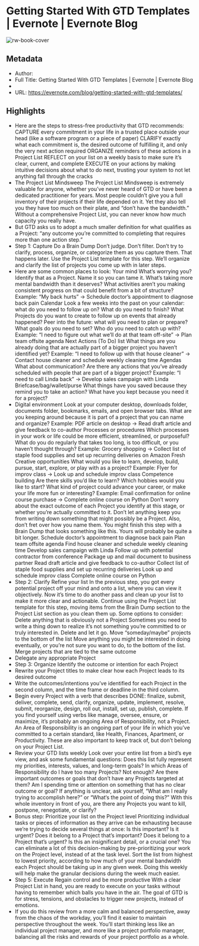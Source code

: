 # Getting Started With GTD Templates | Evernote | Evernote Blog

![rw-book-cover](https://readwise-assets.s3.amazonaws.com/static/images/article0.00998d930354.png)

## Metadata
- Author: 
- Full Title: Getting Started With GTD Templates | Evernote | Evernote Blog
- 
- URL: https://evernote.com/blog/getting-started-with-gtd-templates/

## Highlights
- Here are the steps to stress-free productivity that GTD recommends:
  CAPTURE every commitment in your life in a trusted place outside your head (like a software program or a piece of paper)
  CLARIFY exactly what each commitment is, the desired outcome of fulfilling it, and only the very next action required
  ORGANIZE reminders of these actions in a Project List
  REFLECT on your list on a weekly basis to make sure it’s clear, current, and complete
  EXECUTE on your actions by making intuitive decisions about what to do next, trusting your system to not let anything fall through the cracks
- The Project List Mindsweep
  The Project List Mindsweep is extremely valuable for anyone, whether you’ve never heard of GTD or have been a dedicated practitioner for years. Most people couldn’t give you a full inventory of their projects if their life depended on it. Yet they also tell you they have too much on their plate, and “don’t have the bandwidth.” Without a comprehensive Project List, you can never know how much capacity you really have.
- But GTD asks us to adopt a much smaller definition for what qualifies as a Project: “any outcome you’re committed to completing that requires more than one action step.”
- Step 1: Capture
  Do a Brain Dump
  Don’t judge. Don’t filter. Don’t try to clarify, process, organize, or categorize them as you capture them. That happens later.
  Use the Project List template for this step. We’ll organize and clarify the list of projects you come up with in later steps.
- Here are some common places to look:
  Your mind
  What’s worrying you? Identify that as a Project. Name it so you can tame it. What’s taking more mental bandwidth than it deserves? What activities aren’t you making consistent progress on that could benefit from a bit of structure?
  Example: “My back hurts” → Schedule doctor’s appointment to diagnose back pain
  Calendar
  Look a few weeks into the past on your calendar: what do you need to follow up on? What do you need to finish? What Projects do you want to create to follow up on events that already happened?
  Peer into the future: what will you need to plan or prepare? What goals do you need to set? Who do you need to catch up with?
  Example: “I need to figure out what we’ll do at that team off-site” → Plan team offsite agenda
  Next Actions (To Do) list
  What things are you already doing that are actually part of a bigger project you haven’t identified yet?
  Example: “I need to follow up with that house cleaner” → Contact house cleaner and schedule weekly cleaning time
  Agendas
  What about communication? Are there any actions that you’ve already scheduled with people that are part of a bigger project?
  Example: “I need to call Linda back” → Develop sales campaign with Linda
  Briefcase/bag/wallet/purse
  What things have you saved because they remind you to take an action? What have you kept because you need it for a project?
- Digital environment
  Look at your computer desktop, downloads folder, documents folder, bookmarks, emails, and open browser tabs. What are you keeping around because it is part of a project that you can name and organize?
  Example: PDF article on desktop → Read draft article and give feedback to co-author
  Processes or procedures
  Which processes in your work or life could be more efficient, streamlined, or purposeful? What do you do regularly that takes too long, is too difficult, or you haven’t thought through?
  Example: Grocery shopping → Collect list of staple food supplies and set up recurring deliveries on Amazon Fresh
  Creative opportunities
  What would you like to learn, develop, build, pursue, start, explore, or play with as a project?
  Example: Flyer for improv class → Look up and schedule improv class
  Competence building
  Are there skills you’d like to learn? Which hobbies would you like to start? What kind of project could advance your career, or make your life more fun or interesting?
  Example: Email confirmation for online course purchase → Complete online course on Python
  Don’t worry about the exact outcome of each Project you identify at this stage, or whether you’re actually committed to it. Don’t let anything keep you from writing down something that might possibly be a Project. Also, don’t fret over how you name them.
  You might finish this step with a Brain Dump that looks something like this. Yours will probably be quite a bit longer.
  Schedule doctor’s appointment to diagnose back pain
  Plan team offsite agenda
  Find house cleaner and schedule weekly cleaning time
  Develop sales campaign with Linda
  Follow up with potential contractor from conference
  Package up and mail document to business partner
  Read draft article and give feedback to co-author
  Collect list of staple food supplies and set up recurring deliveries
  Look up and schedule improv class
  Complete online course on Python
- Step 2: Clarify
  Refine your list
  In the previous step, you got every potential project off your mind and onto a list, where you can view it objectively. Now it’s time to do another pass and clean up your list to make it more clear and actionable.
  Continue using the Project List template for this step, moving items from the Brain Dump section to the Project List section as you clean them up.
  Some options to consider:
  Delete anything that is obviously not a Project
  Sometimes you need to write a thing down to realize it’s not something you’re committed to or truly interested in. Delete and let it go.
  Move “someday/maybe” projects to the bottom of the list
  Move anything you might be interested in doing eventually, or you’re not sure you want to do, to the bottom of the list.
  Merge projects that are tied to the same outcome
- Delegate any appropriate Project
- Step 3: Organize
  Identify the outcome or intention for each Project
- Rewrite your Project titles to make clear how each Project leads to its desired outcome
- Write the outcomes/intentions you’ve identified for each Project in the second column, and the time frame or deadline in the third column.
- Begin every Project with a verb that describes DONE: finalize, submit, deliver, complete, send, clarify, organize, update, implement, resolve, submit, reorganize, design, roll out, install, set up, publish, complete.
  If you find yourself using verbs like manage, oversee, ensure, or maximize, it’s probably an ongoing Area of Responsibility, not a Project. An Area of Responsibility is an ongoing part of your life in which you’ve committed to a certain standard, like Health, Finances, Apartment, or Productivity. These are also important to keep track of, but don’t belong on your Project List.
- Review your GTD lists weekly
  Look over your entire list from a bird’s eye view, and ask some fundamental questions:
  Does this list fully represent my priorities, interests, values, and long-term goals?
  In which Areas of Responsibility do I have too many Projects? Not enough?
  Are there important outcomes or goals that don’t have any Projects targeted at them?
  Am I spending time or attention on something that has no clear outcome or goal?
  If anything is unclear, ask yourself, “What am I really trying to accomplish here?” or “What‘s the point of doing this?”
  With this whole inventory in front of you, are there any Projects you want to kill, postpone, renegotiate, or clarify?
- Bonus step: Prioritize your list on the Project level
  Prioritizing individual tasks or pieces of information as they arrive can be exhausting because we’re trying to decide several things at once:
  Is this important?
  Is it urgent?
  Does it belong to a Project that’s important?
  Does it belong to a Project that’s urgent?
  Is this an insignificant detail, or a crucial one?
  You can eliminate a lot of this decision-making by pre-prioritizing your work on the Project level, instead of at the task level. Sort the list from highest to lowest priority, according to how much of your mental bandwidth each Project should be taking up in any given week. Doing this weekly will help make the granular decisions during the week much easier.
- Step 5: Execute
  Regain control and be more productive
  With a clear Project List in hand, you are ready to execute on your tasks without having to remember which balls you have in the air. The goal of GTD is for stress, tensions, and obstacles to trigger new projects, instead of emotions.
- If you do this review from a more calm and balanced perspective, away from the chaos of the workday, you’ll find it easier to maintain perspective throughout the week. You’ll start thinking less like an individual project manager, and more like a project portfolio manager, balancing all the risks and rewards of your project portfolio as a whole.
